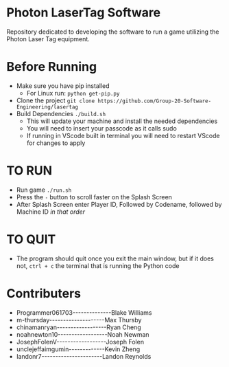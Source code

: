 # Photon LaserTag Software
Repository dedicated to developing the software to run a game utilizing the Photon Laser Tag equipment.

# Before Running
- Make sure you have pip installed
  - For Linux run: `python get-pip.py`
- Clone the project `git clone https://github.com/Group-20-Software-Engineering/lasertag`
- Build Dependencies `./build.sh`
  - This will update your machine and install the needed dependencies
  - You will need to insert your passcode as it calls sudo
  - If running in VScode built in terminal you will need to restart VScode for changes to apply

# TO RUN
- Run game `./run.sh`
- Press the `-` button to scroll faster on the Splash Screen
- After Splash Screen enter Player ID, Followed by Codename, followed by Machine ID *in that order*


# TO QUIT
- The program should quit once you exit the main window, but if it does not, `ctrl + c` the terminal that is running the Python code



# Contributers 
- Programmer061703--------------Blake Williams            
- m-thursday--------------------Max Thursby
- chinamanryan------------------Ryan Cheng
- noahnewton10------------------Noah Newman
- JosephFolenV------------------Joseph Folen
- unclejeffaimgumin-------------Kevin Zheng
- landonr7----------------------Landon Reynolds
